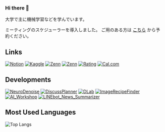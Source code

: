 ### Hi there 👋
大学で主に機械学習などを学んでいます。

ミーティングのスケジューラーを導入しました。
ご用のある方は [こちら](https://cal.com/nogikun/meeting) から予約ください。

## Links

[![Notion](https://img.shields.io/badge/-Notion%20|%20ポートフォリオ-5b5b5b.svg?logo=Notion)](https://nogikun.notion.site)
[![Kaggle](https://img.shields.io/badge/-Kaggle-5b5b5b.svg?logo=Kaggle)](https://www.kaggle.com/tkazuaki)
[![Zenn](https://img.shields.io/badge/-Zenn-5b5b5b.svg?logo=Zenn)](https://zenn.dev/nogikun)
[![Zenn](https://img.shields.io/badge/-Huggingface-5b5b5b.svg?logo=huggingface)](https://huggingface.co/nogikun)
[![Rating](https://badgen.org/img/atcoder/nogikun/rating/algorithm?style=flat)](https://atcoder.jp/users/nogikun?contestType=algo)
[![Cal.com](https://img.shields.io/badge/-Cal.com-5b5b5b.svg?logo=caldotcom)](https://cal.com/nogikun/meeting)

<!-- - Portfolio：[Notion site](https://nogikun.notion.site) -->
<!-- - RESUME：[@nogikun](https://www.resume.id/nogikun) -->
<!-- - Atcoder：[@nogikun](https://atcoder.jp/users/nogikun) -->
<!-- - Kaggle：[@tkazuaki](https://www.kaggle.com/tkazuaki) -->
<!-- - Zenn：[@nogikun](https://zenn.dev/nogikun) -->
<!-- - HuggingFace：[@nogikun](https://huggingface.co/nogikun) -->

## Developments

[![NeuroDenoise](https://img.shields.io/badge/-NeuroDenoise-000000.svg?logo=GitHub)](https://github.com/nogikun/NeuroDenoise)
[![DiscussPlanner](https://img.shields.io/badge/-DiscussPlanner-000000.svg?logo=GitHub)](https://github.com/BPS-sys/DiscussPlanner)
[![DLab](https://img.shields.io/badge/-DLab-000000.svg?logo=GitHub)](https://github.com/yukihito-jokyu/DLab)
[![ImageRecipeFinder](https://img.shields.io/badge/-ImageRecipeFinder-000000.svg?logo=GitHub)](https://github.com/nogikun/ImageRecipeFinder)
[![AI_Workshop](https://img.shields.io/badge/-AI_Workshop-000000.svg?logo=GitHub)](https://github.com/nogikun/AI_Workshop)
[![LINEbot_News_Summarizer](https://img.shields.io/badge/-LINEbot_News_Summarizer-000000.svg?logo=GitHub)](https://github.com/nogikun/LINEbot_News_Summarizer)



## Most Used Languages
<!--[![Anurag's GitHub stats](https://github-readme-stats.vercel.app/api?username=nogikun)](https://github.com/anuraghazra/github-readme-stats)<br>-->
![Top Langs](https://github-readme-stats.vercel.app/api/top-langs/?username=nogikun&langs_count=8&show_icons=true&theme=transparent&hide_border=true&locale=en&text_color=999999&hide_title=true&hide=jupyter%20notebook)
<!--![Top Langs](https://github-readme-stats.vercel.app/api/top-langs/?username=nogikun&layout=compact)-->
<!--[![trophy](https://github-profile-trophy.vercel.app/?username=nogikun)](https://github.com/ryo-ma/github-profile-trophy)-->
<!--
**nogikun/nogikun** is a ✨ _special_ ✨ repository because its `README.md` (this file) appears on your GitHub profile.

Here are some ideas to get you started:

- 🔭 I’m currently working on ...
- 🌱 I’m currently learning ...
- 👯 I’m looking to collaborate on ...
- 🤔 I’m looking for help with ...
- 💬 Ask me about ...
- 📫 How to reach me: ...
- 😄 Pronouns: ...
- ⚡ Fun fact: ...
-->
